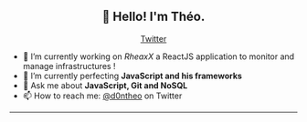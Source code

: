 <h2 align="center">👋 Hello! I'm Théo.</h2>
<p align="center">
  <a href="https://twitter.com/d0ntheo">Twitter</a>
</p>


- 🔭 I’m currently working on *RheaxX* a ReactJS application to monitor and manage infrastructures ! 
- 🌱 I’m currently perfecting **JavaScript and his frameworks**
- 💬 Ask me about **JavaScript, Git and NoSQL**
- 📫 How to reach me: [@d0ntheo](https://twitter.com/d0ntheo) on Twitter

-------
